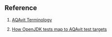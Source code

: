 ## Reference

1. [AQAvit Terminology](AQAvit-terminology.markdown)

2. [How OpenJDK tests map to AQAvit test targets](How-OpenJDK-tests-map-to-AQAvit-test-targets.md)
